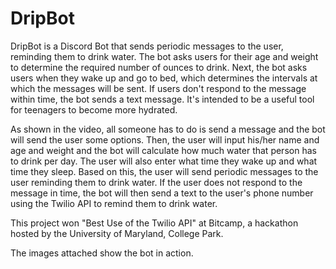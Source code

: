 # DripBot
DripBot is a Discord Bot that sends periodic messages to the user, reminding them to drink water. The bot asks users for their age and weight to determine the required number of ounces to drink. Next, the bot asks users when they wake up and go to bed, which determines the intervals at which the messages will be sent. If users don't respond to the message within time, the bot sends a text message. It's intended to be a useful tool for teenagers to become more hydrated.

As shown in the video, all someone has to do is send a message and the bot will send the user some options. Then, the user will input his/her name and age
and weight and the bot will calculate how much water that person has to drink per day. The user will also enter what time they wake up and what time they 
sleep. Based on this, the user will send periodic messages to the user reminding them to drink water. If the user does not respond to the message in time,
the bot will then send a text to the user's phone number using the Twilio API to remind them to drink water. 

This project won "Best Use of the Twilio API" at Bitcamp, a hackathon hosted by the University of Maryland, College Park. 

The images attached show the bot in action. 
